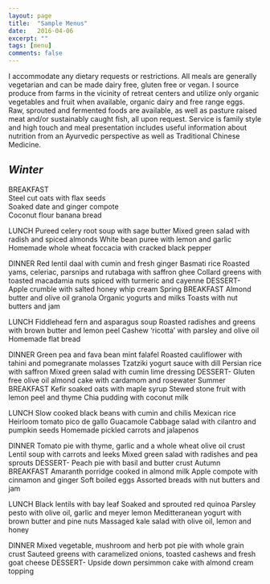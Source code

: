 ```yaml
---
layout: page
title:  "Sample Menus"
date:   2016-04-06
excerpt: ""
tags: [menu]
comments: false
---
```

I accommodate any dietary requests or restrictions. All meals are generally vegetarian and can be made dairy free, gluten free or vegan. I source produce from farms in the vicinity of retreat centers and utilize only organic vegetables and fruit when available, organic dairy and free range eggs. Raw, sprouted and fermented foods are available, as well as pasture raised meat and/or sustainably caught fish, all upon request. Service is family style and high touch and meal presentation includes useful information about nutrition from an Ayurvedic perspective as well as Traditional Chinese Medicine.

## *Winter*  
BREAKFAST  
Steel cut oats with flax seeds  
Soaked date and ginger compote  
Coconut flour banana bread  

LUNCH
Pureed celery root soup with sage butter
Mixed green salad with radish and spiced almonds
White bean puree with lemon and garlic
Homemade whole wheat foccacia with cracked black pepper

DINNER
Red lentil daal with cumin and fresh ginger
Basmati rice
Roasted yams, celeriac, parsnips and rutabaga with saffron ghee
Collard greens with toasted macadamia nuts spiced with turmeric and cayenne
DESSERT- Apple crumble with salted honey whip cream
Spring
BREAKFAST
Almond butter and olive oil granola
Organic yogurts and milks
Toasts with nut butters and jam

LUNCH
Fiddlehead fern and asparagus soup
Roasted radishes and greens with brown butter and lemon peel
Cashew ‘ricotta’ with parsley and olive oil
Homemade flat bread

DINNER
Green pea and fava bean mint falafel
Roasted cauliflower with tahini and pomegranate molasses
Tzatziki  yogurt sauce with dill
Persian rice with saffron
Mixed green salad with cumin lime dressing
DESSERT- Gluten free olive oil almond cake with cardamom and rosewater
Summer
BREAKFAST
Kefir soaked oats with maple syrup
Stewed stone fruit with lemon peel and thyme
Chia pudding with coconut milk

LUNCH
Slow cooked black beans with cumin and chilis
Mexican rice
Heirloom tomato pico de gallo
Guacamole
Cabbage salad with cilantro  and pumpkin seeds
Homemade pickled carrots and jalapenos

DINNER
Tomato pie with thyme, garlic and a whole wheat olive oil crust
Lentil soup with carrots and leeks
Mixed green salad with radishes and pea sprouts
DESSERT- Peach pie with basil and butter crust
Autumn
BREAKFAST
Amaranth porridge cooked in almond milk
Apple compote with cinnamon and ginger
Soft boiled eggs
Assorted breads with nut butters and jam

LUNCH
Black lentils with bay leaf
Soaked and sprouted red quinoa
Parsley pesto with olive oil, garlic and meyer lemon
Meditteranean yogurt with brown butter and pine nuts
Massaged kale salad with olive oil, lemon and honey

DINNER
Mixed vegetable, mushroom and herb pot pie with whole grain crust
Sauteed greens with caramelized onions, toasted cashews and fresh goat cheese
DESSERT- Upside down persimmon cake with almond cream topping
